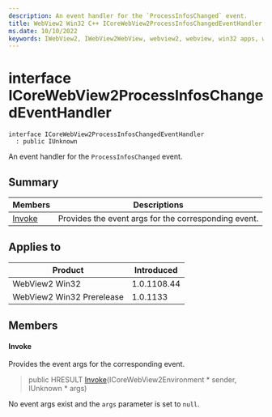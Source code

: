 ```yaml
---
description: An event handler for the `ProcessInfosChanged` event.
title: WebView2 Win32 C++ ICoreWebView2ProcessInfosChangedEventHandler
ms.date: 10/10/2022
keywords: IWebView2, IWebView2WebView, webview2, webview, win32 apps, win32, edge, ICoreWebView2, ICoreWebView2Controller, browser control, edge html, ICoreWebView2ProcessInfosChangedEventHandler
---
```


# interface ICoreWebView2ProcessInfosChangedEventHandler

```
interface ICoreWebView2ProcessInfosChangedEventHandler
  : public IUnknown
```

An event handler for the `ProcessInfosChanged` event.

## Summary

 Members                        | Descriptions
--------------------------------|---------------------------------------------
[Invoke](#invoke) | Provides the event args for the corresponding event.

## Applies to

Product                         | Introduced
--------------------------------|---------------------------------------------
WebView2 Win32            |    1.0.1108.44
WebView2 Win32 Prerelease |    1.0.1133

## Members

#### Invoke

Provides the event args for the corresponding event.

> public HRESULT [Invoke](#invoke)(ICoreWebView2Environment * sender, IUnknown * args)

No event args exist and the `args` parameter is set to `null`.

